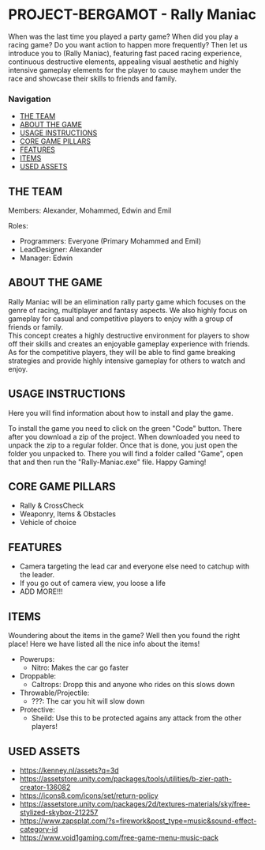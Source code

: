 # PROJECT-BERGAMOT - Rally Maniac  
When was the last time you played a party game? When did you play a racing game? Do you want action to happen more frequently? Then let us introduce you to (Rally Maniac), featuring fast paced racing experience, continuous destructive elements, appealing visual aesthetic and highly intensive gameplay elements for the player to cause mayhem under the race and showcase their skills to friends and family.
### Navigation
- [THE TEAM](#the-team)
- [ABOUT THE GAME](#about-the-game)
- [USAGE INSTRUCTIONS](#usage-instructions)
- [CORE GAME PILLARS](#core-game-pillars)
- [FEATURES](#features)
- [ITEMS](#items)
- [USED ASSETS](#used-assets)

## THE TEAM
Members: Alexander, Mohammed, Edwin and Emil  

Roles:
 - Programmers: Everyone (Primary Mohammed and Emil)
 - LeadDesigner: Alexander
 - Manager: Edwin  


## ABOUT THE GAME
Rally Maniac will be an elimination rally party game which focuses on the genre of racing, multiplayer and fantasy aspects. We also highly focus on gameplay for casual and competitive players to enjoy with a group of friends or family.  
This concept creates a highly destructive environment for players to show off their skills and creates an enjoyable gameplay experience with friends. As for the competitive players, they will be able to find game breaking strategies and provide highly intensive gameplay for others to watch and enjoy. 


## USAGE INSTRUCTIONS
Here you will find information about how to install and play the game.  
 
To install the game you need to click on the green "Code" button. There after you download a zip of the project.
When downloaded you need to unpack the zip to a regular folder. Once that is done, you just open the folder you unpacked to.
There you will find a folder called "Game", open that and then run the "Rally-Maniac.exe" file. Happy Gaming!

## CORE GAME PILLARS
 - Rally & CrossCheck
 - Weaponry, Items & Obstacles
 - Vehicle of choice

## FEATURES
 - Camera targeting the lead car and everyone else need to catchup with the leader.
 - If you go out of camera view, you loose a life
 - ADD MORE!!!

## ITEMS
Woundering about the items in the game? Well then you found the right place! Here we have listed all the nice info about the items!
 - Powerups:
   - Nitro: Makes the car go faster
 - Droppable:
   - Caltrops: Dropp this and anyone who rides on this slows down
 - Throwable/Projectile:
   - ???: The car you hit will slow down
 - Protective:
   - Sheild: Use this to be protected agains any attack from the other players!


## USED ASSETS
 - https://kenney.nl/assets?q=3d
 - https://assetstore.unity.com/packages/tools/utilities/b-zier-path-creator-136082
 - https://icons8.com/icons/set/return-policy
 - https://assetstore.unity.com/packages/2d/textures-materials/sky/free-stylized-skybox-212257
 - https://www.zapsplat.com/?s=firework&post_type=music&sound-effect-category-id
 - https://www.void1gaming.com/free-game-menu-music-pack
